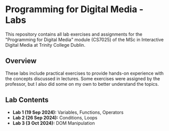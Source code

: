 # Programming for Digital Media - Labs

This repository contains all lab exercises and assignments for the "Programming for Digital Media" module (CS7025) of the MSc in Interactive Digital Media at Trinity College Dublin.

## Overview

These labs include practical exercises to provide hands-on experience with the concepts discussed in lectures. Some exercises were assigned by the professor, but I also did some on my own to better understand the topics.

## Lab Contents

- **Lab 1 (19 Sep 2024):** Variables, Functions, Operators
- **Lab 2 (26 Sep 2024):** Conditions, Loops
- **Lab 3 (3 Oct 2024):** DOM Manipulation

